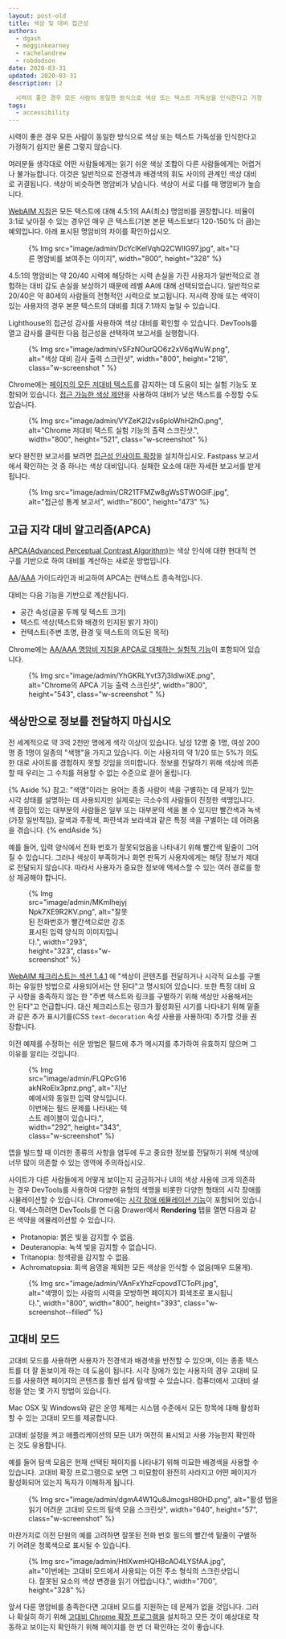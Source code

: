 ```yaml
---
layout: post-old
title: 색상 및 대비 접근성
authors:
  - dgash
  - megginkearney
  - rachelandrew
  - robdodson
date: 2020-03-31
updated: 2020-03-31
description: |2

  시력이 좋은 경우 모든 사람이 동일한 방식으로 색상 또는 텍스트 가독성을 인식한다고 가정하기 쉽지만 물론 그렇지 않습니다.
tags:
  - accessibility
---
```


시력이 좋은 경우 모든 사람이 동일한 방식으로 색상 또는 텍스트 가독성을 인식한다고 가정하기 쉽지만 물론 그렇지 않습니다.

여러분들 생각대로 어떤 사람들에게는 읽기 쉬운 색상 조합이 다른 사람들에게는 어렵거나 불가능합니다. 이것은 일반적으로 전경색과 배경색의 휘도 사이의 관계인 색상 대비로 귀결됩니다. 색상이 비슷하면 명암비가 낮습니다. 색상이 서로 다를 때 명암비가 높습니다.

[WebAIM 지침](https://webaim.org/standards/wcag/)은 모든 텍스트에 대해 4.5:1의 AA(최소) 명암비를 권장합니다. 비율이 3:1로 낮아질 수 있는 경우인 매우 큰 텍스트(기본 본문 텍스트보다 120-150% 더 큼)는 예외입니다. 아래 표시된 명암비의 차이를 확인하십시오.

<figure class="w-figure">{% Img src="image/admin/DcYclKelVqhQ2CWlIG97.jpg", alt="다른 명암비를 보여주는 이미지", width="800", height="328" %}</figure>

4.5:1의 명암비는 약 20/40 시력에 해당하는 시력 손실을 가진 사용자가 일반적으로 경험하는 대비 감도 손실을 보상하기 때문에 레벨 AA에 대해 선택되었습니다. 일반적으로 20/40은 약 80세의 사람들의 전형적인 시력으로 보고됩니다. 저시력 장애 또는 색약이 있는 사용자의 경우 본문 텍스트의 대비를 최대 7:1까지 높일 수 있습니다.

Lighthouse의 접근성 감사를 사용하여 색상 대비를 확인할 수 있습니다. DevTools를 열고 감사를 클릭한 다음 접근성을 선택하여 보고서를 실행합니다.

<figure class="w-figure">{% Img src="image/admin/vSFzNOurQO6z2xV6qWuW.png", alt="색상 대비 감사 출력 스크린샷", width="800", height="218", class="w-screenshot " %}</figure>

Chrome에는 [페이지의 모든 저대비 텍스트](https://developers.google.com/web/updates/2020/10/devtools#css-overview)를 감지하는 데 도움이 되는 실험 기능도 포함되어 있습니다. [접근 가능한 색상 제안](https://developers.google.com/web/updates/2020/08/devtools#accessible-color)을 사용하여 대비가 낮은 텍스트를 수정할 수도 있습니다.

<figure class="w-figure">{% Img src="image/admin/VYZeK2l2vs6pIoWhH2hO.png", alt="Chrome 저대비 텍스트 실험 기능의 출력 스크린샷.", width="800", height="521", class="w-screenshot" %}</figure>

보다 완전한 보고서를 보려면 [접근성 인사이트 확장](https://accessibilityinsights.io/)을 설치하십시오. Fastpass 보고서에서 확인하는 것 중 하나는 색상 대비입니다. 실패한 요소에 대한 자세한 보고서를 받게 됩니다.

<figure class="w-figure w-screenshot">{% Img src="image/admin/CR21TFMZw8gWsSTWOGIF.jpg", alt="접근성 통계 보고서", width="800", height="473" %}</figure>

## 고급 지각 대비 알고리즘(APCA)

[APCA(Advanced Perceptual Contrast Algorithm)](https://w3c.github.io/silver/guidelines/methods/Method-font-characteristic-contrast.html)는 색상 인식에 대한 현대적 연구를 기반으로 하여 대비를 계산하는 새로운 방법입니다.

[AA](https://www.w3.org/WAI/WCAG21/quickref/#contrast-minimum)/[AAA](https://www.w3.org/WAI/WCAG21/quickref/#contrast-enhanced) 가이드라인과 비교하여 APCA는 컨텍스트 종속적입니다.

대비는 다음 기능을 기반으로 계산됩니다.

- 공간 속성(글꼴 두께 및 텍스트 크기)
- 텍스트 색상(텍스트와 배경의 인지된 밝기 차이)
- 컨텍스트(주변 조명, 환경 및 텍스트의 의도된 목적)

Chrome에는 [AA/AAA 명암비 지침을 APCA로 대체하는 실험적 기능](https://developers.google.com/web/updates/2021/01/devtools#apca)이 포함되어 있습니다.

<figure class="w-figure">{% Img src="image/admin/YhGKRLYvt37j3ldlwiXE.png", alt="Chrome의 APCA 기능 출력 스크린샷", width="800", height="543", class="w-screenshot " %}</figure>

## 색상만으로 정보를 전달하지 마십시오

전 세계적으로 약 3억 2천만 명에게 색각 이상이 있습니다. 남성 12명 중 1명, 여성 200명 중 1명이 일종의 "색맹"을 가지고 있습니다. 이는 사용자의 약 1/20 또는 5%가 의도한 대로 사이트를 경험하지 못할 것임을 의미합니다. 정보를 전달하기 위해 색상에 의존할 때 우리는 그 수치를 허용할 수 없는 수준으로 끌어 올립니다.

{% Aside %} 참고: "색맹"이라는 용어는 종종 사람이 색을 구별하는 데 문제가 있는 시각 상태를 설명하는 데 사용되지만 실제로는 극소수의 사람들이 진정한 색맹입니다. 색 결핍이 있는 대부분의 사람들은 일부 또는 대부분의 색을 볼 수 있지만 빨간색과 녹색(가장 일반적임), 갈색과 주황색, 파란색과 보라색과 같은 특정 색을 구별하는 데 어려움을 겪습니다. {% endAside %}

예를 들어, 입력 양식에서 전화 번호가 잘못되었음을 나타내기 위해 빨간색 밑줄이 그어질 수 있습니다. 그러나 색상이 부족하거나 화면 판독기 사용자에게는 해당 정보가 제대로 전달되지 않습니다. 따라서 사용자가 중요한 정보에 액세스할 수 있는 여러 경로를 항상 제공해야 합니다.

<figure class="w-figure" style="width: 200px">{% Img src="image/admin/MKmlhejyjNpk7XE9R2KV.png", alt="잘못된 전화번호가 빨간색으로만 강조 표시된 입력 양식의 이미지입니다.", width="293", height="323", class="w-screenshot" %}</figure>

[WebAIM 체크리스트는 섹션 1.4.1](https://webaim.org/standards/wcag/checklist#sc1.4.1) 에 "색상이 콘텐츠를 전달하거나 시각적 요소를 구별하는 유일한 방법으로 사용되어서는 안 된다"고 명시되어 있습니다. 또한 특정 대비 요구 사항을 충족하지 않는 한 "주변 텍스트와 링크를 구별하기 위해 색상만 사용해서는 안 된다"고 언급합니다. 대신 체크리스트는 링크가 활성화된 시기를 나타내기 위해 밑줄과 같은 추가 표시기를(CSS `text-decoration` 속성 사용을 사용하여) 추가할 것을 권장합니다.

이전 예제를 수정하는 쉬운 방법은 필드에 추가 메시지를 추가하여 유효하지 않으며 그 이유를 알리는 것입니다.

<figure class="w-figure" style="width: 200px">{% Img src="image/admin/FLQPcG16akNRoElx3pnz.png", alt="지난 예에서와 동일한 입력 양식입니다. 이번에는 필드 문제를 나타내는 텍스트 레이블이 있습니다.", width="292", height="343", class="w-screenshot" %}</figure>

앱을 빌드할 때 이러한 종류의 사항을 염두에 두고 중요한 정보를 전달하기 위해 색상에 너무 많이 의존할 수 있는 영역에 주의하십시오.

사이트가 다른 사람들에게 어떻게 보이는지 궁금하거나 UI의 색상 사용에 크게 의존하는 경우 DevTools를 사용하여 다양한 유형의 색맹을 비롯한 다양한 형태의 시각 장애를 시뮬레이션할 수 있습니다. Chrome에는 [시각 장애 에뮬레이션 기능](https://developers.google.com/web/updates/2020/03/devtools#vision-deficiencies)이 포함되어 있습니다. 액세스하려면 DevTools를 연 다음 Drawer에서 **Rendering** 탭을 열면 다음과 같은 색약을 에뮬레이션할 수 있습니다.

- Protanopia: 붉은 빛을 감지할 수 없음.
- Deuteranopia: 녹색 빛을 감지할 수 없습니다.
- Tritanopia: 청색광을 감지할 수 없음.
- Achromatopsia: 회색 음영을 제외한 모든 색상을 인식할 수 없음(매우 드물게).

<figure class="w-figure">{% Img src="image/admin/VAnFxYhzFcpovdTCToPl.jpg", alt="색맹이 있는 사람의 시력을 모방하면 페이지가 회색조로 표시됩니다.", width="800", width="800", height="393", class="w-screenshot--filled" %}</figure>

## 고대비 모드

고대비 모드를 사용하면 사용자가 전경색과 배경색을 반전할 수 있으며, 이는 종종 텍스트를 더 잘 돋보이게 하는 데 도움이 됩니다. 시각 장애가 있는 사용자의 경우 고대비 모드를 사용하면 페이지의 콘텐츠를 훨씬 쉽게 탐색할 수 있습니다. 컴퓨터에서 고대비 설정을 얻는 몇 가지 방법이 있습니다.

Mac OSX 및 Windows와 같은 운영 체제는 시스템 수준에서 모든 항목에 대해 활성화할 수 있는 고대비 모드를 제공합니다.

고대비 설정을 켜고 애플리케이션의 모든 UI가 여전히 표시되고 사용 가능한지 확인하는 것도 유용합니다.

예를 들어 탐색 모음은 현재 선택된 페이지를 나타내기 위해 미묘한 배경색을 사용할 수 있습니다. 고대비 확장 프로그램으로 보면 그 미묘함이 완전히 사라지고 어떤 페이지가 활성화되어 있는지 독자가 이해하게 됩니다.

<figure class="w-figure" style="width: 500px">{% Img src="image/admin/dgmA4W1Qu8JmcgsH80HD.png", alt="활성 탭을 읽기 어려운 고대비 모드의 탐색 모음 스크린샷", width="640", height="57", class="w-screenshot" %}</figure>

마찬가지로 이전 단원의 예를 고려하면 잘못된 전화 번호 필드의 빨간색 밑줄이 구별하기 어려운 청록색으로 표시될 수 있습니다.

<figure class="w-figure">{% Img src="image/admin/HtlXwmHQHBcAO4LYSfAA.jpg", alt="이번에는 고대비 모드에서 사용되는 이전 주소 형식의 스크린샷입니다. 잘못된 요소의 색상 변경을 읽기 어렵습니다.", width="700", height="328" %}</figure>

앞서 다룬 명암비를 충족한다면 고대비 모드를 지원하는 데 문제가 없을 것입니다. 그러나 확실히 하기 위해 [고대비 Chrome 확장 프로그램을](https://chrome.google.com/webstore/detail/high-contrast/djcfdncoelnlbldjfhinnjlhdjlikmph) 설치하고 모든 것이 예상대로 작동하고 보이는지 확인하기 위해 페이지를 한 번 더 확인하는 것이 좋습니다.
